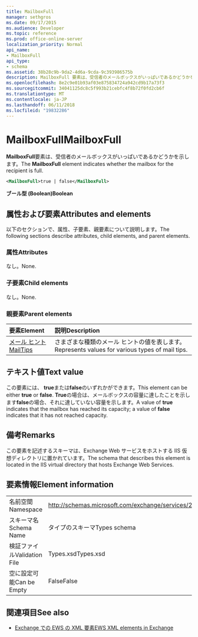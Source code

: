 ```yaml
---
title: MailboxFull
manager: sethgros
ms.date: 09/17/2015
ms.audience: Developer
ms.topic: reference
ms.prod: office-online-server
localization_priority: Normal
api_name:
- MailboxFull
api_type:
- schema
ms.assetid: 38b28c9b-9da2-4d6a-9cda-9c393986575b
description: MailboxFull 要素は、受信者のメールボックスがいっぱいであるかどうかを示します。
ms.openlocfilehash: 8e2c9e01b93af03e875834724a942cd9b17a73f3
ms.sourcegitcommit: 34041125dc8c5f993b21cebfc4f8b72f0fd2cb6f
ms.translationtype: MT
ms.contentlocale: ja-JP
ms.lasthandoff: 06/11/2018
ms.locfileid: "19832286"
---
```

# <a name="mailboxfull"></a><span data-ttu-id="8c09b-103">MailboxFull</span><span class="sxs-lookup"><span data-stu-id="8c09b-103">MailboxFull</span></span>

<span data-ttu-id="8c09b-104">**MailboxFull**要素は、受信者のメールボックスがいっぱいであるかどうかを示します。</span><span class="sxs-lookup"><span data-stu-id="8c09b-104">The **MailboxFull** element indicates whether the mailbox for the recipient is full.</span></span> 
  
```XML
<MailboxFull>true | false</MailboxFull>
```

<span data-ttu-id="8c09b-105">**ブール型 (Boolean)**</span><span class="sxs-lookup"><span data-stu-id="8c09b-105">**Boolean**</span></span>

## <a name="attributes-and-elements"></a><span data-ttu-id="8c09b-106">属性および要素</span><span class="sxs-lookup"><span data-stu-id="8c09b-106">Attributes and elements</span></span>

<span data-ttu-id="8c09b-107">以下のセクションで、属性、子要素、親要素について説明します。</span><span class="sxs-lookup"><span data-stu-id="8c09b-107">The following sections describe attributes, child elements, and parent elements.</span></span>
  
### <a name="attributes"></a><span data-ttu-id="8c09b-108">属性</span><span class="sxs-lookup"><span data-stu-id="8c09b-108">Attributes</span></span>

<span data-ttu-id="8c09b-109">なし。</span><span class="sxs-lookup"><span data-stu-id="8c09b-109">None.</span></span>
  
### <a name="child-elements"></a><span data-ttu-id="8c09b-110">子要素</span><span class="sxs-lookup"><span data-stu-id="8c09b-110">Child elements</span></span>

<span data-ttu-id="8c09b-111">なし。</span><span class="sxs-lookup"><span data-stu-id="8c09b-111">None.</span></span>
  
### <a name="parent-elements"></a><span data-ttu-id="8c09b-112">親要素</span><span class="sxs-lookup"><span data-stu-id="8c09b-112">Parent elements</span></span>

|<span data-ttu-id="8c09b-113">**要素**</span><span class="sxs-lookup"><span data-stu-id="8c09b-113">**Element**</span></span>|<span data-ttu-id="8c09b-114">**説明**</span><span class="sxs-lookup"><span data-stu-id="8c09b-114">**Description**</span></span>|
|:-----|:-----|
|[<span data-ttu-id="8c09b-115">メール ヒント</span><span class="sxs-lookup"><span data-stu-id="8c09b-115">MailTips</span></span>](mailtips.md) <br/> |<span data-ttu-id="8c09b-116">さまざまな種類のメール ヒントの値を表します。</span><span class="sxs-lookup"><span data-stu-id="8c09b-116">Represents values for various types of mail tips.</span></span>  <br/> |
   
## <a name="text-value"></a><span data-ttu-id="8c09b-117">テキスト値</span><span class="sxs-lookup"><span data-stu-id="8c09b-117">Text value</span></span>

<span data-ttu-id="8c09b-118">この要素には、 **true**または**false**のいずれかができます。</span><span class="sxs-lookup"><span data-stu-id="8c09b-118">This element can be either **true** or **false**.</span></span> <span data-ttu-id="8c09b-119">**True**の場合は、メールボックスの容量に達したことを示します**false**の場合、それに達していない容量を示します。</span><span class="sxs-lookup"><span data-stu-id="8c09b-119">A value of **true** indicates that the mailbox has reached its capacity; a value of **false** indicates that it has not reached capacity.</span></span> 
  
## <a name="remarks"></a><span data-ttu-id="8c09b-120">備考</span><span class="sxs-lookup"><span data-stu-id="8c09b-120">Remarks</span></span>

<span data-ttu-id="8c09b-121">この要素を記述するスキーマは、Exchange Web サービスをホストする IIS 仮想ディレクトリに置かれています。</span><span class="sxs-lookup"><span data-stu-id="8c09b-121">The schema that describes this element is located in the IIS virtual directory that hosts Exchange Web Services.</span></span>
  
## <a name="element-information"></a><span data-ttu-id="8c09b-122">要素情報</span><span class="sxs-lookup"><span data-stu-id="8c09b-122">Element information</span></span>

|||
|:-----|:-----|
|<span data-ttu-id="8c09b-123">名前空間</span><span class="sxs-lookup"><span data-stu-id="8c09b-123">Namespace</span></span>  <br/> |http://schemas.microsoft.com/exchange/services/2006/types  <br/> |
|<span data-ttu-id="8c09b-124">スキーマ名</span><span class="sxs-lookup"><span data-stu-id="8c09b-124">Schema Name</span></span>  <br/> |<span data-ttu-id="8c09b-125">タイプのスキーマ</span><span class="sxs-lookup"><span data-stu-id="8c09b-125">Types schema</span></span>  <br/> |
|<span data-ttu-id="8c09b-126">検証ファイル</span><span class="sxs-lookup"><span data-stu-id="8c09b-126">Validation File</span></span>  <br/> |<span data-ttu-id="8c09b-127">Types.xsd</span><span class="sxs-lookup"><span data-stu-id="8c09b-127">Types.xsd</span></span>  <br/> |
|<span data-ttu-id="8c09b-128">空に設定可能</span><span class="sxs-lookup"><span data-stu-id="8c09b-128">Can be Empty</span></span>  <br/> |<span data-ttu-id="8c09b-129">False</span><span class="sxs-lookup"><span data-stu-id="8c09b-129">False</span></span>  <br/> |
   
## <a name="see-also"></a><span data-ttu-id="8c09b-130">関連項目</span><span class="sxs-lookup"><span data-stu-id="8c09b-130">See also</span></span>

- [<span data-ttu-id="8c09b-131">Exchange での EWS の XML 要素</span><span class="sxs-lookup"><span data-stu-id="8c09b-131">EWS XML elements in Exchange</span></span>](ews-xml-elements-in-exchange.md)

